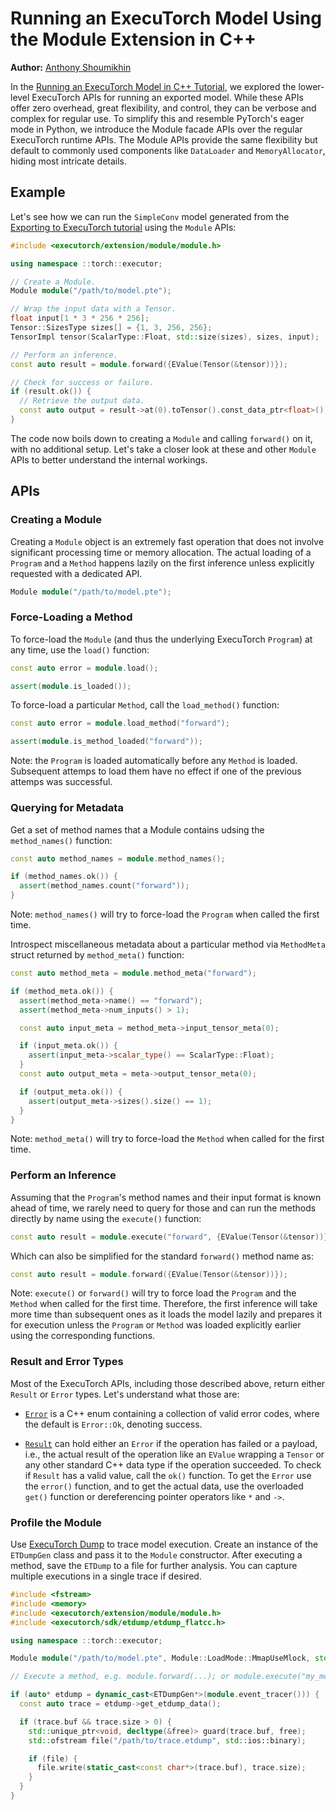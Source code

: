 # Running an ExecuTorch Model Using the Module Extension in C++

**Author:** [Anthony Shoumikhin](https://github.com/shoumikhin)

In the [Running an ExecuTorch Model in C++ Tutorial](running-a-model-cpp-tutorial.md), we explored the lower-level ExecuTorch APIs for running an exported model. While these APIs offer zero overhead, great flexibility, and control, they can be verbose and complex for regular use. To simplify this and resemble PyTorch's eager mode in Python, we introduce the Module facade APIs over the regular ExecuTorch runtime APIs. The Module APIs provide the same flexibility but default to commonly used components like `DataLoader` and `MemoryAllocator`, hiding most intricate details.

## Example

Let's see how we can run the `SimpleConv` model generated from the [Exporting to ExecuTorch tutorial](./tutorials/export-to-executorch-tutorial) using the `Module` APIs:

```cpp
#include <executorch/extension/module/module.h>

using namespace ::torch::executor;

// Create a Module.
Module module("/path/to/model.pte");

// Wrap the input data with a Tensor.
float input[1 * 3 * 256 * 256];
Tensor::SizesType sizes[] = {1, 3, 256, 256};
TensorImpl tensor(ScalarType::Float, std::size(sizes), sizes, input);

// Perform an inference.
const auto result = module.forward({EValue(Tensor(&tensor))});

// Check for success or failure.
if (result.ok()) {
  // Retrieve the output data.
  const auto output = result->at(0).toTensor().const_data_ptr<float>();
}
```

The code now boils down to creating a `Module` and calling `forward()` on it, with no additional setup. Let's take a closer look at these and other `Module` APIs to better understand the internal workings.

## APIs

### Creating a Module

Creating a `Module` object is an extremely fast operation that does not involve significant processing time or memory allocation. The actual loading of a `Program` and a `Method` happens lazily on the first inference unless explicitly requested with a dedicated API.

```cpp
Module module("/path/to/model.pte");
```

### Force-Loading a Method

To force-load the `Module` (and thus the underlying ExecuTorch `Program`) at any time, use the `load()` function:

```cpp
const auto error = module.load();

assert(module.is_loaded());
```

To force-load a particular `Method`, call the `load_method()` function:

```cpp
const auto error = module.load_method("forward");

assert(module.is_method_loaded("forward"));
```
Note: the `Program` is loaded automatically before any `Method` is loaded. Subsequent attemps to load them have no effect if one of the previous attemps was successful.

### Querying for Metadata

Get a set of method names that a Module contains udsing the `method_names()` function:

```cpp
const auto method_names = module.method_names();

if (method_names.ok()) {
  assert(method_names.count("forward"));
}
```

Note: `method_names()` will try to force-load the `Program` when called the first time.

Introspect miscellaneous metadata about a particular method via `MethodMeta` struct returned by `method_meta()` function:

```cpp
const auto method_meta = module.method_meta("forward");

if (method_meta.ok()) {
  assert(method_meta->name() == "forward");
  assert(method_meta->num_inputs() > 1);

  const auto input_meta = method_meta->input_tensor_meta(0);

  if (input_meta.ok()) {
    assert(input_meta->scalar_type() == ScalarType::Float);
  }
  const auto output_meta = meta->output_tensor_meta(0);

  if (output_meta.ok()) {
    assert(output_meta->sizes().size() == 1);
  }
}
```

Note: `method_meta()` will try to force-load the `Method` when called for the first time.

### Perform an Inference

Assuming that the `Program`'s method names and their input format is known ahead of time, we rarely need to query for those and can run the methods directly by name using the `execute()` function:

```cpp
const auto result = module.execute("forward", {EValue(Tensor(&tensor))});
```

Which can also be simplified for the standard `forward()` method name as:

```cpp
const auto result = module.forward({EValue(Tensor(&tensor))});
```

Note: `execute()` or `forward()` will try to force load the `Program` and the `Method` when called for the first time. Therefore, the first inference will take more time than subsequent ones as it loads the model lazily and prepares it for execution unless the `Program` or `Method` was loaded explicitly earlier using the corresponding functions.

### Result and Error Types

Most of the ExecuTorch APIs, including those described above, return either `Result` or `Error` types. Let's understand what those are:

* [`Error`](https://github.com/pytorch/executorch/blob/main/runtime/core/error.h) is a C++ enum containing a collection of valid error codes, where the default is `Error::Ok`, denoting success.

* [`Result`](https://github.com/pytorch/executorch/blob/main/runtime/core/result.h) can hold either an `Error` if the operation has failed or a payload, i.e., the actual result of the operation like an `EValue` wrapping a `Tensor` or any other standard C++ data type if the operation succeeded. To check if `Result` has a valid value, call the `ok()` function. To get the `Error` use the `error()` function, and to get the actual data, use the overloaded `get()` function or dereferencing pointer operators like `*` and `->`.

### Profile the Module

Use [ExecuTorch Dump](sdk-etdump.md) to trace model execution. Create an instance of the `ETDumpGen` class and pass it to the `Module` constructor. After executing a method, save the `ETDump` to a file for further analysis. You can capture multiple executions in a single trace if desired.

```cpp
#include <fstream>
#include <memory>
#include <executorch/extension/module/module.h>
#include <executorch/sdk/etdump/etdump_flatcc.h>

using namespace ::torch::executor;

Module module("/path/to/model.pte", Module::LoadMode::MmapUseMlock, std::make_unique<ETDumpGen>());

// Execute a method, e.g. module.forward(...); or module.execute("my_method", ...);

if (auto* etdump = dynamic_cast<ETDumpGen*>(module.event_tracer())) {
  const auto trace = etdump->get_etdump_data();

  if (trace.buf && trace.size > 0) {
    std::unique_ptr<void, decltype(&free)> guard(trace.buf, free);
    std::ofstream file("/path/to/trace.etdump", std::ios::binary);

    if (file) {
      file.write(static_cast<const char*>(trace.buf), trace.size);
    }
  }
}
```
